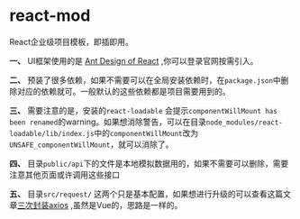 # react-mod

React企业级项目模板，即插即用。

 **一、** UI框架使用的是 [Ant Design of React](https://ant.design/docs/react/introduce-cn) ,你可以登录官网按需引入。

 **二、** 预装了很多依赖，如果不需要可以在全局安装依赖时，在`package.json`中删除对应的依赖就可。一般默认的这些依赖都是项目需要用到的。

 **三、** 需要注意的是，安装的`react-loadable` 会提示`componentWillMount has been renamed`的warning。如果想消除警告，可以在目录`node_modules/react-loadable/lib/index.js`中的`componentWillMount`改为
 `UNSAFE_componentWillMount`，就可以消除了。

 **四、** 目录`public/api`下的文件是本地模拟数据用的，如果不需要可以删除，需要注意其他页面或许调用这些接口

 **五、** 目录`src/request/` 这两个只是基本配置，如果想进行升级的可以查看这篇文章[三次封装axios](https://juejin.im/post/5e94306bf265da47d4057448) ,虽然是Vue的，思路是一样的。


